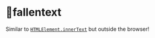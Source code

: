 # 🍂fallentext
Similar to [`HTMLElement.innerText`](https://developer.mozilla.org/en-US/docs/Web/API/HTMLElement/innerText) but outside the browser!
